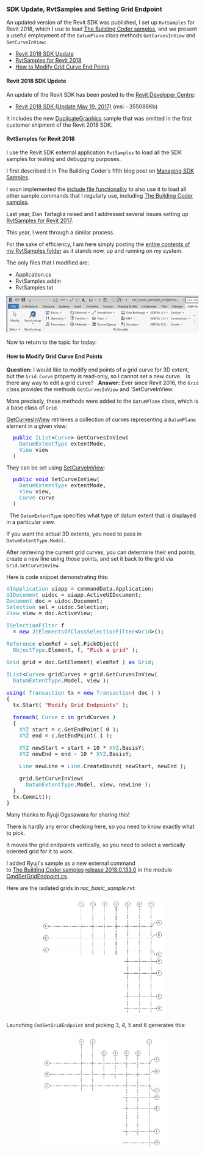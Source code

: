 <head>
<meta http-equiv="Content-Type" content="text/html; charset=utf-8">
<link rel="stylesheet" type="text/css" href="bc.css">
<script src="run_prettify.js" type="text/javascript"></script>
<!--
<script src="https://google-code-prettify.googlecode.com/svn/loader/run_prettify.js" type="text/javascript"></script>
-->
</head>

<!---

- 13012962 [通り芯の始終点（３D)を編集する方法]

 @AutodeskForge #ForgeDevCon #RevitAPI @AutodeskRevit #bim #dynamobim 

&ndash; 
...

-->

### SDK Update, RvtSamples and Setting Grid Endpoint

An updated version of the Revit SDK was published, I set up `RvtSamples` for Revit 2018, which I use to
load [The Building Coder samples](https://github.com/jeremytammik/the_building_coder_samples), 
and we present a useful employment of the  `DatumPlane` class methods `GetCurvesInView` and `SetCurveInView`:

- [Revit 2018 SDK Update](#2)
- [RvtSamples for Revit 2018](#3)
- [How to Modify Grid Curve End Points](#4)


#### <a name="2"></a>Revit 2018 SDK Update

An update of the Revit SDK has been posted to
the [Revit Developer Centre](http://www.autodesk.com/developrevit):

- [Revit 2018 SDK (Update May 19, 2017)](http://download.autodesk.com/us/revit-sdk/REVIT_2018_SDK_1.msi) (msi - 355088Kb)

It includes the
new [DuplicateGraphics](http://thebuildingcoder.typepad.com/blog/2017/05/revit-2017-and-2018-sdk-samples.html#4.2) sample
that was omitted in the first customer shipment of the Revit 2018 SDK.


#### <a name="3"></a>RvtSamples for Revit 2018

I use the Revit SDK external application `RvtSamples` to load all the SDK samples for testing and debugging purposes.

I first described it in The Building Coder's fifth blog post
on [Managing SDK Samples](http://thebuildingcoder.typepad.com/blog/2008/08/managing-sdk-sa.html).

I soon implemented
the [include file functionality](http://thebuildingcoder.typepad.com/blog/2008/11/loading-the-building-coder-samples.html) to
also use it to load all other sample commands that I regularly use,
including [The Building Coder samples](https://github.com/jeremytammik/the_building_coder_samples).

Last year, Dan Tartaglia raised and I addressed several issues setting
up [RvtSamples for Revit 2017](http://thebuildingcoder.typepad.com/blog/2016/04/rvtsamples-for-revit-2017.html).

This year, I went through a similar process.

For the sake of efficiency, I am here simply posting
the [entire contents of my RvtSamples folder](zip/RvtSamples_2018.zip) as
it stands now, up and running on my system.

The only files that I modified are:

- Application.cs
- RvtSamples.addin
- RvtSamples.txt

<center>
<img src="img/rvtsamples_2018.png" alt="RvtSamples in Revit 2018" width="794">
</center>

Now to return to the topic for today:


#### <a name="4"></a>How to Modify Grid Curve End Points

**Question:** I would like to modify end points of a grid curve for 3D extent, but the `Grid.Curve` property is read-only, so I cannot set a new curve.
 
Is there any way to edit a grid curve?
 
**Answer:** Ever since Revit 2016, the `Grid` class provides the methods `GetCurvesInView` and `SetCurveInView.

More precisely, these methods were added to the `DatumPlane` class, which is a base class of `Grid`.

[GetCurvesInView](http://www.revitapidocs.com/2017/2f93dd88-baac-8e61-377e-b937f3faaff6.htm) retrieves a collection of curves representing a `DatumPlane` element in a given view:

<pre class="code">
  <span style="color:blue;">public</span>&nbsp;<span style="color:#2b91af;">IList</span>&lt;<span style="color:#2b91af;">Curve</span>&gt;&nbsp;GetCurvesInView(
  &nbsp;&nbsp;<span style="color:#2b91af;">DatumExtentType</span>&nbsp;extentMode,
  &nbsp;&nbsp;<span style="color:#2b91af;">View</span>&nbsp;view
  )
</pre>

They can be set using [SetCurveInView](http://www.revitapidocs.com/2017/eaff0038-34f2-03cf-185b-2872cffb84af.htm):

<pre class="code">
  <span style="color:blue;">public</span>&nbsp;<span style="color:blue;">void</span>&nbsp;SetCurveInView(
  &nbsp;&nbsp;<span style="color:#2b91af;">DatumExtentType</span>&nbsp;extentMode,
  &nbsp;&nbsp;<span style="color:#2b91af;">View</span>&nbsp;view,
  &nbsp;&nbsp;<span style="color:#2b91af;">Curve</span>&nbsp;curve
  )
</pre>
 
The `DatumExtentType` specifies what type of datum extent that is displayed in a particular view.

If you want the actual 3D extents, you need to pass in `DatumExtentType.Model`.

After retrieving the current grid curves, you can determine their end points, create a new line using those points, and set it back to the grid via `Grid.SetCurveInView`.

Here is code snippet demonstrating this:
 
<pre class="code">
<span style="color:#2b91af;">UIApplication</span>&nbsp;uiapp&nbsp;=&nbsp;commandData.Application;
<span style="color:#2b91af;">UIDocument</span>&nbsp;uidoc&nbsp;=&nbsp;uiapp.ActiveUIDocument;
<span style="color:#2b91af;">Document</span>&nbsp;doc&nbsp;=&nbsp;uidoc.Document;
<span style="color:#2b91af;">Selection</span>&nbsp;sel&nbsp;=&nbsp;uidoc.Selection;
<span style="color:#2b91af;">View</span>&nbsp;view&nbsp;=&nbsp;doc.ActiveView;
 
<span style="color:#2b91af;">ISelectionFilter</span>&nbsp;f
&nbsp;&nbsp;=&nbsp;<span style="color:blue;">new</span>&nbsp;<span style="color:#2b91af;">JtElementsOfClassSelectionFilter</span>&lt;<span style="color:#2b91af;">Grid</span>&gt;();
 
<span style="color:#2b91af;">Reference</span>&nbsp;elemRef&nbsp;=&nbsp;sel.PickObject(
&nbsp;&nbsp;<span style="color:#2b91af;">ObjectType</span>.Element,&nbsp;f,&nbsp;<span style="color:#a31515;">&quot;Pick&nbsp;a&nbsp;grid&quot;</span>&nbsp;);
 
<span style="color:#2b91af;">Grid</span>&nbsp;grid&nbsp;=&nbsp;doc.GetElement(&nbsp;elemRef&nbsp;)&nbsp;<span style="color:blue;">as</span>&nbsp;<span style="color:#2b91af;">Grid</span>;
 
<span style="color:#2b91af;">IList</span>&lt;<span style="color:#2b91af;">Curve</span>&gt;&nbsp;gridCurves&nbsp;=&nbsp;grid.GetCurvesInView(&nbsp;
&nbsp;&nbsp;<span style="color:#2b91af;">DatumExtentType</span>.Model,&nbsp;view&nbsp;);
 
<span style="color:blue;">using</span>(&nbsp;<span style="color:#2b91af;">Transaction</span>&nbsp;tx&nbsp;=&nbsp;<span style="color:blue;">new</span>&nbsp;<span style="color:#2b91af;">Transaction</span>(&nbsp;doc&nbsp;)&nbsp;)
{
&nbsp;&nbsp;tx.Start(&nbsp;<span style="color:#a31515;">&quot;Modify&nbsp;Grid&nbsp;Endpoints&quot;</span>&nbsp;);
 
&nbsp;&nbsp;<span style="color:blue;">foreach</span>(&nbsp;<span style="color:#2b91af;">Curve</span>&nbsp;c&nbsp;<span style="color:blue;">in</span>&nbsp;gridCurves&nbsp;)
&nbsp;&nbsp;{
&nbsp;&nbsp;&nbsp;&nbsp;<span style="color:#2b91af;">XYZ</span>&nbsp;start&nbsp;=&nbsp;c.GetEndPoint(&nbsp;0&nbsp;);
&nbsp;&nbsp;&nbsp;&nbsp;<span style="color:#2b91af;">XYZ</span>&nbsp;end&nbsp;=&nbsp;c.GetEndPoint(&nbsp;1&nbsp;);
 
&nbsp;&nbsp;&nbsp;&nbsp;<span style="color:#2b91af;">XYZ</span>&nbsp;newStart&nbsp;=&nbsp;start&nbsp;+&nbsp;10&nbsp;*&nbsp;<span style="color:#2b91af;">XYZ</span>.BasisY;
&nbsp;&nbsp;&nbsp;&nbsp;<span style="color:#2b91af;">XYZ</span>&nbsp;newEnd&nbsp;=&nbsp;end&nbsp;-&nbsp;10&nbsp;*&nbsp;<span style="color:#2b91af;">XYZ</span>.BasisY;
 
&nbsp;&nbsp;&nbsp;&nbsp;<span style="color:#2b91af;">Line</span>&nbsp;newLine&nbsp;=&nbsp;<span style="color:#2b91af;">Line</span>.CreateBound(&nbsp;newStart,&nbsp;newEnd&nbsp;);
 
&nbsp;&nbsp;&nbsp;&nbsp;grid.SetCurveInView(&nbsp;
&nbsp;&nbsp;&nbsp;&nbsp;&nbsp;&nbsp;<span style="color:#2b91af;">DatumExtentType</span>.Model,&nbsp;view,&nbsp;newLine&nbsp;);
&nbsp;&nbsp;}
&nbsp;&nbsp;tx.Commit();
}
</pre>

Many thanks to Ryuji Ogasawara for sharing this!

There is hardly any error checking here, so you need to know exactly what to pick.

It moves the grid endpoints vertically, so you need to select a vertically oriented grid for it to work.

I added Ryuji's sample as a new external command  
to [The Building Coder samples](https://github.com/jeremytammik/the_building_coder_samples)
[release 2018.0.133.0](https://github.com/jeremytammik/the_building_coder_samples/releases/tag/2018.0.133.0) in the
module [CmdSetGridEndpoint.cs](https://github.com/jeremytammik/the_building_coder_samples/blob/master/BuildingCoder/BuildingCoder/CmdSetGridEndpoint.cs).

Here are the isolated grids in *rac_basic_sample.rvt*:

<center>
<img src="img/rac_basic_sample_project_grids.png" alt="Grids in rac_basic_sample.rvt" width="329">
</center>

Launching `CmdSetGridEndpoint` and picking 3, 4, 5 and 6 generates this:

<center>
<img src="img/rac_basic_sample_project_grids_mod.png" alt="Modified grid endpoints" width="332">
</center>
